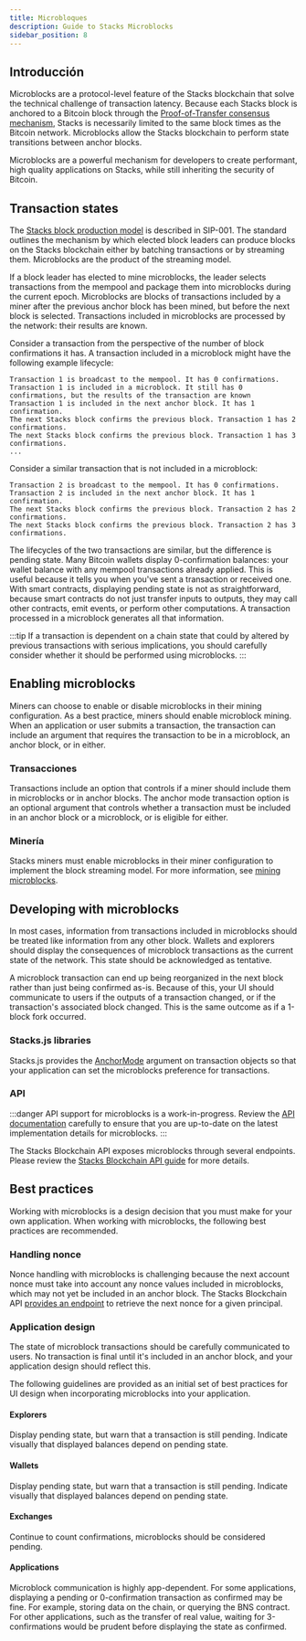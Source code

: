 ```yaml
---
title: Microbloques
description: Guide to Stacks Microblocks
sidebar_position: 8
---
```


## Introducción

Microblocks are a protocol-level feature of the Stacks blockchain that solve the technical challenge of transaction latency. Because each Stacks block is anchored to a Bitcoin block through the [Proof-of-Transfer consensus mechanism](../understand-stacks/proof-of-transfer), Stacks is necessarily limited to the same block times as the Bitcoin network. Microblocks allow the Stacks blockchain to perform state transitions between anchor blocks.

Microblocks are a powerful mechanism for developers to create performant, high quality applications on Stacks, while still inheriting the security of Bitcoin.

## Transaction states

The [Stacks block production model](https://github.com/stacksgov/sips/blob/main/sips/sip-001/sip-001-burn-election.) is described in SIP-001. The standard outlines the mechanism by which elected block leaders can produce blocks on the Stacks blockchain either by batching transactions or by streaming them. Microblocks are the product of the streaming model.

If a block leader has elected to mine microblocks, the leader selects transactions from the mempool and package them into microblocks during the current epoch. Microblocks are blocks of transactions included by a miner after the previous anchor block has been mined, but before the next block is selected. Transactions included in microblocks are processed by the network: their results are known.

Consider a transaction from the perspective of the number of block confirmations it has. A transaction included in a microblock might have the following example lifecycle:

```
Transaction 1 is broadcast to the mempool. It has 0 confirmations.
Transaction 1 is included in a microblock. It still has 0 confirmations, but the results of the transaction are known
Transaction 1 is included in the next anchor block. It has 1 confirmation.
The next Stacks block confirms the previous block. Transaction 1 has 2 confirmations.
The next Stacks block confirms the previous block. Transaction 1 has 3 confirmations.
...
```

Consider a similar transaction that is not included in a microblock:

```
Transaction 2 is broadcast to the mempool. It has 0 confirmations.
Transaction 2 is included in the next anchor block. It has 1 confirmation.
The next Stacks block confirms the previous block. Transaction 2 has 2 confirmations.
The next Stacks block confirms the previous block. Transaction 2 has 3 confirmations.
```

The lifecycles of the two transactions are similar, but the difference is pending state. Many Bitcoin wallets display 0-confirmation balances: your wallet balance with any mempool transactions already applied. This is useful because it tells you when you've sent a transaction or received one. With smart contracts, displaying pending state is not as straightforward, because smart contracts do not just transfer inputs to outputs, they may call other contracts, emit events, or perform other computations. A transaction processed in a microblock generates all that information.

:::tip
If a transaction is dependent on a chain state that could by altered by previous transactions with serious
implications, you should carefully consider whether it should be performed using microblocks.
:::

## Enabling microblocks

Miners can choose to enable or disable microblocks in their mining configuration. As a best practice, miners should enable microblock mining. When an application or user submits a transaction, the transaction can include an argument that requires the transaction to be in a microblock, an anchor block, or in either.

### Transacciones

Transactions include an option that controls if a miner should include them in microblocks or in anchor blocks. The anchor mode transaction option is an optional argument that controls whether a transaction must be included in an anchor block or a microblock, or is eligible for either.

### Minería

Stacks miners must enable microblocks in their miner configuration to implement the block streaming model. For more information, see [mining microblocks](../understand-stacks/mining#microblocks).

## Developing with microblocks

In most cases, information from transactions included in microblocks should be treated like information from any other block. Wallets and explorers should display the consequences of microblock transactions as the current state of the network. This state should be acknowledged as tentative.

A microblock transaction can end up being reorganized in the next block rather than just being confirmed as-is. Because of this, your UI should communicate to users if the outputs of a transaction changed, or if the transaction's associated block changed. This is the same outcome as if a 1-block fork occurred.

### Stacks.js libraries

Stacks.js provides the [AnchorMode][] argument on transaction objects so that your application can set the microblocks preference for transactions.

### API

:::danger API support for microblocks is a work-in-progress. Review the [API documentation][microblocks_api] carefully to ensure that you are up-to-date on the latest implementation details for microblocks. :::

The Stacks Blockchain API exposes microblocks through several endpoints. Please review the [Stacks Blockchain API guide][] for more details.

## Best practices

Working with microblocks is a design decision that you must make for your own application. When working with microblocks, the following best practices are recommended.

### Handling nonce

Nonce handling with microblocks is challenging because the next account nonce must take into account any nonce values included in microblocks, which may not yet be included in an anchor block. The Stacks Blockchain API [provides an endpoint][] to retrieve the next nonce for a given principal.

### Application design

The state of microblock transactions should be carefully communicated to users. No transaction is final until it's included in an anchor block, and your application design should reflect this.

The following guidelines are provided as an initial set of best practices for UI design when incorporating microblocks into your application.

#### Explorers

Display pending state, but warn that a transaction is still pending. Indicate visually that displayed balances depend on pending state.

#### Wallets

Display pending state, but warn that a transaction is still pending. Indicate visually that displayed balances depend on pending state.

#### Exchanges

Continue to count confirmations, microblocks should be considered pending.

#### Applications

Microblock communication is highly app-dependent. For some applications, displaying a pending or 0-confirmation transaction as confirmed may be fine. For example, storing data on the chain, or querying the BNS contract. For other applications, such as the transfer of real value, waiting for 3-confirmations would be prudent before displaying the state as confirmed.

[AnchorMode]: https://stacks.js.org/enums/transactions.AnchorMode.html
[Stacks Blockchain API guide]: https://docs.hiro.so/get-started/stacks-blockchain-api#microblocks-support
[provides an endpoint]: https://docs.hiro.so/get-started/stacks-blockchain-api#nonce-handling
[microblocks_api]: https://docs.hiro.so/api#tag/Microblocks
